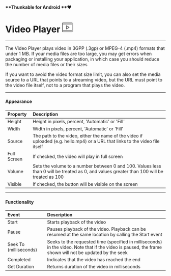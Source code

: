 #### **Thunkable for Android **❤

# Video Player ![](/assets/video-player-icon.png)

---

The Video Player plays video in 3GPP \(.3gp\) or MPEG-4 \(.mp4\) formats that under 1 MB. If your media files are too large, you may get errors when packaging or installing your application, in which case you should reduce the number of media files or their sizes

If you want to avoid the video format size limit, you can also set the media source to a URL that points to a streaming video, but the URL must point to the video file itself, not to a program that plays the video.

---

#### Appearance

| Property | Description |
| :--- | :--- |
| Height | Height in pixels, percent, 'Automatic' or 'Fill' |
| Width | Width in pixels, percent, 'Automatic' or 'Fill' |
| Source | The path to the video, either the name of the video if uploaded \(e.g. hello.mp4\) or a URL that links to the video file itself |
| Full Screen | If checked, the video will play in full screen |
| Volume | Sets the volume to a number between 0 and 100. Values less than 0 will be treated as 0, and values greater than 100 will be treated as 100 |
| Visible | If checked, the button will be visible on the screen |

---

#### Functionality

| Event | Description |
| :--- | :--- |
| Start | Starts playback of the video |
| Pause | Pauses playback of the video. Playback can be resumed at the same location by calling the Start event |
| Seek To \(milliseconds\) | Seeks to the requested time \(specified in milliseconds\) in the video. Note that if the video is paused, the frame shown will not be updated by the seek |
| Completed | Indicates that the video has reached the end |
| Get Duration | Returns duration of the video in milliseconds |



